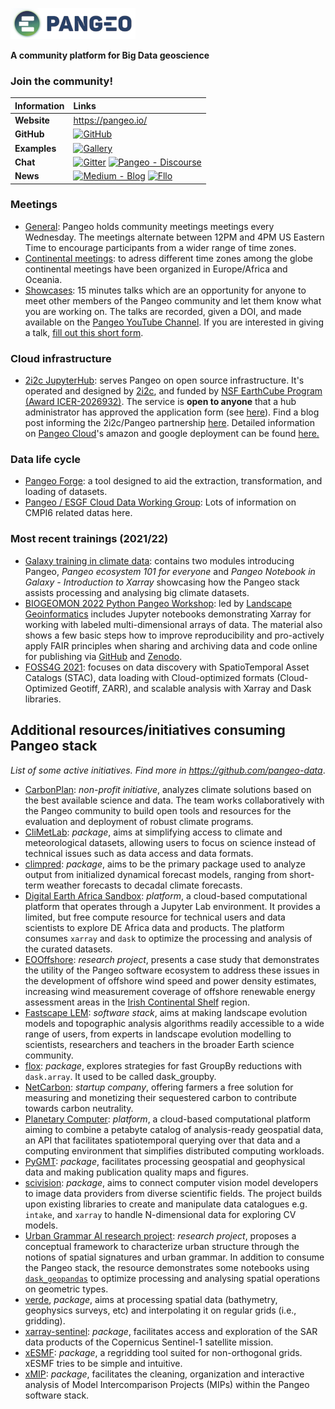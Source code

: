 
![Pangeo logo](.././figures/pangeo_name_logo.png) 

**A community platform for Big Data geoscience** 

### Join the community!

| Information | Links                                                                                                                                                                                                                                                                                    |
| :--- |:-----------------------------------------------------------------------------------------------------------------------------------------------------------------------------------------------------------------------------------------------------------------------------------------|
| **Website** | https://pangeo.io/                                                                                                                                                                                                                                                                       |
| **GitHub** | [![GitHub](https://img.shields.io/badge/GitHub-Pangeo--data-blue?logo=github)](https://github.com/pangeo-data)                                                                                                                                                                           |
| **Examples** | [![Gallery](https://img.shields.io/badge/Pangeo-Gallery-orange)](http://gallery.pangeo.io/)                                                                                                                                                                                              |
| **Chat** | [![Gitter](https://img.shields.io/badge/Gitter-Chat-yellow?logo=gitter)](https://gitter.im/pangeo-data/Lobby)  [![Pangeo - Discourse](https://img.shields.io/discourse/users?server=https%3A%2F%2Fdiscourse.pangeo.io%2F&style=flat-square&logo=discourse)](https://discourse.pangeo.io) |
| **News** | [![Medium - Blog](https://img.shields.io/badge/Medium-Blog-2ea44f?logo=medium)](https://medium.com/pangeo) [![Fllo](https://img.shields.io/twitter/follow/pangeo_data?style=social)](https://twitter.com/pangeo_data)                                                                    |

### Meetings
- [General](https://pangeo.io/meeting-notes.html#community-meeting): Pangeo holds community meetings meetings every Wednesday. The meetings alternate between 12PM and 4PM US Eastern Time to encourage participants from a wider range of time zones. 
- [Continental meetings](https://pangeo.io/meeting-notes.html#continental-community-meetings): to adress different time zones among the globe continental meetings have been organized in Europe/Africa and Oceania.
- [Showcases](https://pangeo.io/pangeo-showcase.html#pangeo-showcase): 15 minutes talks which are an opportunity for anyone to meet other members of the Pangeo community and let them know what you are working on. The talks are recorded, given a DOI, and made available on the [Pangeo YouTube Channel](https://youtube.com/playlist?list=PLuQQBBQFfpgq0OvjKbjcYgTDzDxTqtwua). If you are interested in giving a talk, [fill out this short form](https://forms.gle/QwxKusVvrvDakSNs8).

### Cloud infrastructure
- [2i2c JupyterHub](https://us-central1-b.gcp.pangeo.io/hub/login?next=%2Fhub%2F): serves Pangeo on open source infrastructure. It's operated and designed by [2i2c](https://2i2c.org/), and funded by [NSF EarthCube Program (Award ICER-2026932)](https://www.nsf.gov/awardsearch/showAward?AWD_ID=2026932). The service is **open to anyone** that a hub administrator has approved the application form (see [here](https://docs.google.com/forms/d/e/1FAIpQLSeqKncKG-s365pC_Lfe4_UetJ-wcFfjOSyHhYYQjXbKRHzswQ/viewform)). Find a blog post informing the 2i2c/Pangeo partnership [here](https://2i2c.org/blog/2021/pangeo-goes-live/).  Detailed information on [Pangeo Cloud](https://pangeo.io/cloud.html)'s amazon and google deployment can be found [here.](https://pangeo.io/cloud.html)


### Data life cycle
- [Pangeo Forge](https://pangeo-forge.org/):  a tool designed to aid the extraction, transformation, and loading of datasets.
- [Pangeo / ESGF Cloud Data Working Group]( https://pangeo-data.github.io/pangeo-cmip6-cloud/): Lots of information on CMPI6 related datas here.

### Most recent trainings (2021/22)
- [Galaxy training in climate data](https://training.galaxyproject.org/training-material/topics/climate/): contains two modules introducing Pangeo, _Pangeo ecosystem 101 for everyone_ and _Pangeo Notebook in Galaxy - Introduction to Xarray_ showcasing how the Pangeo stack assists processing and analysing big climate datasets.
- [BIOGEOMON 2022 Python Pangeo Workshop](https://github.com/LandscapeGeoinformatics): led by [Landscape Geoinformatics](https://github.com/LandscapeGeoinformatics) includes Jupyter notebooks demonstrating Xarray for working with labeled multi-dimensional arrays of data. The material also shows a few basic steps how to improve reproducibility and pro-actively apply FAIR principles when sharing and archiving data and code online for publishing via [GitHub](https://github.com/) and [Zenodo](https://zenodo.org/).
- [FOSS4G 2021](https://github.com/pangeo-data/foss4g-2021): focuses on data discovery with SpatioTemporal Asset Catalogs (STAC), data loading with Cloud-optimized formats (Cloud-Optimized Geotiff, ZARR), and scalable analysis with Xarray and Dask libraries.

## Additional resources/initiatives consuming Pangeo stack
_List of some active initiatives. Find more in https://github.com/pangeo-data_.

- [CarbonPlan](https://carbonplan.org/): _non-profit initiative_, analyzes climate solutions based on the best available science and data. The team works collaboratively with the Pangeo community to build open tools and resources for the evaluation and deployment of robust climate programs.
- [CliMetLab](https://github.com/ecmwf/climetlab): _package_, aims at simplifying access to climate and meteorological datasets, allowing users to focus on science instead of technical issues such as data access and data formats. 
- [climpred](https://github.com/pangeo-data/climpred): _package_, aims to be the primary package used to analyze output from initialized dynamical forecast models, ranging from short-term weather forecasts to decadal climate forecasts.
- [Digital Earth Africa Sandbox](https://sandbox.digitalearth.africa/): _platform_, a cloud-based computational platform that operates through a Jupyter Lab environment. It provides a limited, but free compute resource for technical users and data scientists to explore DE Africa data and products. The platform consumes `xarray` and `dask` to optimize the processing and analysis of the curated datasets. 
- [EOOffshore](https://eooffshore.github.io/): _research project_, presents a case study that demonstrates the utility of the Pangeo software ecosystem to address these issues in the development of offshore wind speed and power density estimates, increasing wind measurement coverage of offshore renewable energy assessment areas in the [Irish Continental Shelf](https://www.marine.ie/Home/site-area/irelands-marine-resource/real-map-ireland) region.
- [Fastscape LEM](https://fastscape.org/): _software stack_, aims at making landscape evolution models and topographic analysis algorithms readily accessible to a wide range of users, from experts in landscape evolution modelling to scientists, researchers and teachers in the broader Earth science community.
- [flox](https://github.com/xarray-contrib/flox): _package_, explores strategies for fast GroupBy reductions with `dask.array`. It used to be called dask_groupby.
- [NetCarbon](https://www.netcarbon.fr/home): _startup company_, offering farmers a free solution for measuring and monetizing their sequestered carbon to contribute towards carbon neutrality. 
- [Planetary Computer](https://planetarycomputer.microsoft.com/): _platform_, a cloud-based computational platform aiming to combine a petabyte catalog of analysis-ready geospatial data, an API that facilitates spatiotemporal querying over that data and a computing environment that simplifies distributed computing workloads.
- [PyGMT](https://github.com/GenericMappingTools/pygmt): _package_, facilitates processing geospatial and geophysical data and making publication quality maps and figures. 
- [scivision](https://github.com/alan-turing-institute/scivision): _package_, aims to connect computer vision model developers to image data providers from diverse scientific fields. The project builds upon existing libraries to create and manipulate data catalogues e.g. `intake`, and `xarray` to handle N-dimensional data for exploring CV models.
- [Urban Grammar AI research project](https://urbangrammarai.xyz/): _research project_, proposes a conceptual framework to characterize urban structure through the notions of spatial signatures and urban grammar. In addition to consume the Pangeo stack, the resource demonstrates some notebooks using [`dask_geopandas`](https://github.com/geopandas/dask-geopandas) to optimize processing and analysing spatial operations on geometric types.
- [verde](https://github.com/fatiando/verde), _package_, aims at processing spatial data (bathymetry, geophysics surveys, etc) and interpolating it on regular grids (i.e., gridding).
- [xarray-sentinel](https://github.com/bopen/xarray-sentinel): _package_, facilitates access and exploration of the SAR data products of the Copernicus Sentinel-1 satellite mission.
- [xESMF](https://github.com/pangeo-data/xESMF): _package_, a regridding tool suited for non-orthogonal grids. xESMF tries to be simple and intuitive.
- [xMIP](https://github.com/jbusecke/xMIP): _package_, facilitates the cleaning, organization and interactive analysis of Model Intercomparison Projects (MIPs) within the Pangeo software stack.
